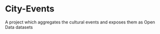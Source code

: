 City-Events
===========

A project which aggregates the cultural events and exposes them as Open Data datasets
